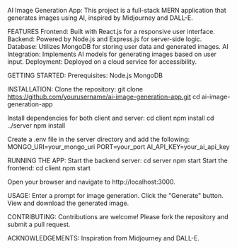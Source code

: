 AI Image Generation App:
This project is a full-stack MERN application that generates images using AI, inspired by Midjourney and DALL-E.

FEATURES
Frontend: Built with React.js for a responsive user interface.
Backend: Powered by Node.js and Express.js for server-side logic.
Database: Utilizes MongoDB for storing user data and generated images.
AI Integration: Implements AI models for generating images based on user input.
Deployment: Deployed on a cloud service for accessibility.

GETTING STARTED:
Prerequisites:
Node.js
MongoDB

INSTALLATION:
Clone the repository:
git clone https://github.com/yourusername/ai-image-generation-app.git
cd ai-image-generation-app

Install dependencies for both client and server:
cd client
npm install
cd ../server
npm install

Create a .env file in the server directory and add the following:
MONGO_URI=your_mongo_uri
PORT=your_port
AI_API_KEY=your_ai_api_key

RUNNING THE APP:
Start the backend server:
cd server
npm start
Start the frontend:
cd client
npm start

Open your browser and navigate to http://localhost:3000.

USAGE:
Enter a prompt for image generation.
Click the "Generate" button.
View and download the generated image.

CONTRIBUTING:
Contributions are welcome! Please fork the repository and submit a pull request.

ACKNOWLEDGEMENTS:
Inspiration from Midjourney and DALL-E.
